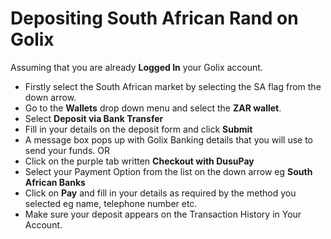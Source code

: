 # Depositing South African Rand on Golix

Assuming that you are already **Logged In** your Golix account.

-   Firstly select the South African market by selecting the  SA flag from the down arrow.
-   Go to the **Wallets** drop down menu and select the **ZAR wallet**.
-   Select **Deposit via Bank Transfer**
-   Fill in your details on the deposit form and click **Submit**
-   A message box pops up with Golix Banking details that you will use to send your funds. OR
-   Click on the purple tab written  **Checkout with DusuPay**  
-   Select your Payment Option from the list on the down arrow eg **South African Banks**
-   Click on **Pay** and fill in your details as required by the method you selected eg name, telephone number etc.
-   Make sure your deposit appears on the Transaction History in Your Account.
